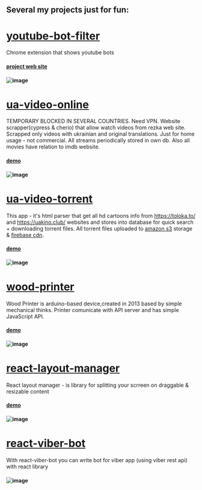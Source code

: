 ## Several my projects just for fun:

# [youtube-bot-filter](https://github.com/mgerasika/youtube-bot-filter) 
Chrome extension that shows youtube bots
#### [project web site](https://bot-landing-6a052.web.app/)
#### ![image](https://github.com/user-attachments/assets/d1304d52-c899-40e0-87e4-cd128a503f76)

# [ua-video-online](https://github.com/mgerasika/ua-video-online) 
TEMPORARY BLOCKED IN SEVERAL COUNTRIES. Need VPN. Website scrapper(cypress & cherio) that allow watch videos from rezka web site. Scrapped only videos with ukrainian and original translations. Just for home usage - not commercial. All streams periodically stored in own db. Also all movies have relation to imdb website.
#### [demo](https://github.com/mgerasika/ua-video-online)
#### ![image](https://github.com/mgerasika/mgerasika/assets/10614750/95238653-d4f3-400d-bc76-ac1647f60a5d)

# [ua-video-torrent](https://github.com/mgerasika/ua-video-torrent) 
This app - it's html parser that get all hd cartoons info from https://toloka.to/ and https://uakino.club/ websites and stores into database for quick search + downloading torrent files. All torrent files uploaded to [amazon s3](https://aws.amazon.com/s3/) storage & [firebase cdn](https://firebase.google.com/docs/hosting).
#### [demo](https://ua-video-torrent-next.web.app/)
#### ![image](https://github.com/user-attachments/assets/ca974ab5-433a-4652-bf0b-c3bc8a9e651c)

# [wood-printer](https://github.com/mgerasika/arduino-plotter)
Wood Printer is arduino-based device,created in 2013 based by simple mechanical thinks. Printer comunicate with API server and has simple JavaScript API.
#### [demo](https://arduino-plotter.web.app/)
#### ![image](https://github.com/mgerasika/mgerasika/assets/10614750/7b8d7b73-e26d-44cb-936a-5eb81e4a3970)

# [react-layout-manager](https://github.com/mgerasika/react-layout-manager)
React layout manager - is library for splitting your scrreen on draggable & resizable content
#### [demo](https://react-layout-manager.web.app/)
#### ![image](https://github.com/mgerasika/mgerasika/assets/10614750/376315ba-f770-4d80-b1d5-2a7a622b6c55)



# [react-viber-bot](https://github.com/mgerasika/react-viber-bot)
With react-viber-bot you can write bot for viber app (using viber rest api) with react library
#### ![image](https://github.com/mgerasika/mgerasika/assets/10614750/93b8ea04-1ac8-4caf-a5ea-3de2a7dd0761)


